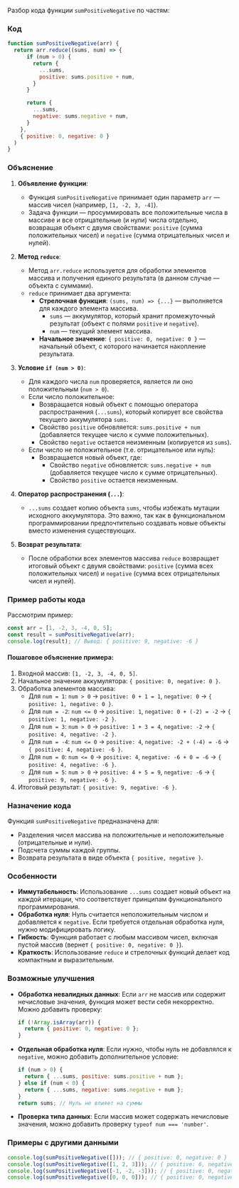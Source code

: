 Разбор кода функции `sumPositiveNegative` по частям:

### Код
```javascript
function sumPositiveNegative(arr) {
  return arr.reduce((sums, num) => {
      if (num > 0) {
        return {
          ...sums,
          positive: sums.positive + num,
        }
      }

      return {
        ...sums,
        negative: sums.negative + num,
      }
    },
    { positive: 0, negative: 0 }
  )
}
```

### Объяснение

1. **Объявление функции**:
   - Функция `sumPositiveNegative` принимает один параметр `arr` — массив чисел (например, `[1, -2, 3, -4]`).
   - Задача функции — просуммировать все положительные числа в массиве и все отрицательные (и нули) числа отдельно, возвращая объект с двумя свойствами: `positive` (сумма положительных чисел) и `negative` (сумма отрицательных чисел и нулей).

2. **Метод `reduce`**:
   - Метод `arr.reduce` используется для обработки элементов массива и получения единого результата (в данном случае — объекта с суммами).
   - `reduce` принимает два аргумента:
     - **Стрелочная функция**: `(sums, num) => {...}` — выполняется для каждого элемента массива.
       - `sums` — аккумулятор, который хранит промежуточный результат (объект с полями `positive` и `negative`).
       - `num` — текущий элемент массива.
     - **Начальное значение**: `{ positive: 0, negative: 0 }` — начальный объект, с которого начинается накопление результата.

3. **Условие `if (num > 0)`**:
   - Для каждого числа `num` проверяется, является ли оно положительным (`num > 0`).
   - Если число положительное:
     - Возвращается новый объект с помощью оператора распространения (`...sums`), который копирует все свойства текущего аккумулятора `sums`.
     - Свойство `positive` обновляется: `sums.positive + num` (добавляется текущее число к сумме положительных).
     - Свойство `negative` остается неизменным (копируется из `sums`).
   - Если число не положительное (т.е. отрицательное или нуль):
     - Возвращается новый объект, где:
       - Свойство `negative` обновляется: `sums.negative + num` (добавляется текущее число к сумме отрицательных).
       - Свойство `positive` остается неизменным.

4. **Оператор распространения (`...`)**:
   - `...sums` создает копию объекта `sums`, чтобы избежать мутации исходного аккумулятора. Это важно, так как в функциональном программировании предпочтительно создавать новые объекты вместо изменения существующих.

5. **Возврат результата**:
   - После обработки всех элементов массива `reduce` возвращает итоговый объект с двумя свойствами: `positive` (сумма всех положительных чисел) и `negative` (сумма всех отрицательных чисел и нулей).

### Пример работы кода
Рассмотрим пример:

```javascript
const arr = [1, -2, 3, -4, 0, 5];
const result = sumPositiveNegative(arr);
console.log(result); // Вывод: { positive: 9, negative: -6 }
```

#### Пошаговое объяснение примера:
1. Входной массив: `[1, -2, 3, -4, 0, 5]`.
2. Начальное значение аккумулятора: `{ positive: 0, negative: 0 }`.
3. Обработка элементов массива:
   - Для `num = 1`: `num > 0` → `positive: 0 + 1 = 1`, `negative: 0` → `{ positive: 1, negative: 0 }`.
   - Для `num = -2`: `num <= 0` → `positive: 1`, `negative: 0 + (-2) = -2` → `{ positive: 1, negative: -2 }`.
   - Для `num = 3`: `num > 0` → `positive: 1 + 3 = 4`, `negative: -2` → `{ positive: 4, negative: -2 }`.
   - Для `num = -4`: `num <= 0` → `positive: 4`, `negative: -2 + (-4) = -6` → `{ positive: 4, negative: -6 }`.
   - Для `num = 0`: `num <= 0` → `positive: 4`, `negative: -6 + 0 = -6` → `{ positive: 4, negative: -6 }`.
   - Для `num = 5`: `num > 0` → `positive: 4 + 5 = 9`, `negative: -6` → `{ positive: 9, negative: -6 }`.
4. Итоговый результат: `{ positive: 9, negative: -6 }`.

### Назначение кода
Функция `sumPositiveNegative` предназначена для:
- Разделения чисел массива на положительные и неположительные (отрицательные и нули).
- Подсчета суммы каждой группы.
- Возврата результата в виде объекта `{ positive, negative }`.

### Особенности
- **Иммутабельность**: Использование `...sums` создает новый объект на каждой итерации, что соответствует принципам функционального программирования.
- **Обработка нуля**: Нуль считается неположительным числом и добавляется к `negative`. Если требуется отдельная обработка нуля, нужно модифицировать логику.
- **Гибкость**: Функция работает с любым массивом чисел, включая пустой массив (вернет `{ positive: 0, negative: 0 }`).
- **Краткость**: Использование `reduce` и стрелочных функций делает код компактным и выразительным.

### Возможные улучшения
- **Обработка невалидных данных**: Если `arr` не массив или содержит нечисловые значения, функция может вести себя некорректно. Можно добавить проверку:
  ```javascript
  if (!Array.isArray(arr)) {
    return { positive: 0, negative: 0 };
  }
  ```
- **Отдельная обработка нуля**: Если нужно, чтобы нуль не добавлялся к `negative`, можно добавить дополнительное условие:
  ```javascript
  if (num > 0) {
    return { ...sums, positive: sums.positive + num };
  } else if (num < 0) {
    return { ...sums, negative: sums.negative + num };
  }
  return sums; // Нуль не влияет на суммы
  ```
- **Проверка типа данных**: Если массив может содержать нечисловые значения, можно добавить проверку `typeof num === 'number'`.

### Примеры с другими данными
```javascript
console.log(sumPositiveNegative([])); // { positive: 0, negative: 0 }
console.log(sumPositiveNegative([1, 2, 3])); // { positive: 6, negative: 0 }
console.log(sumPositiveNegative([-1, -2, -3])); // { positive: 0, negative: -6 }
console.log(sumPositiveNegative([0, 0, 0])); // { positive: 0, negative: 0 }
```
